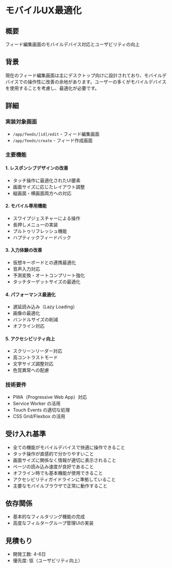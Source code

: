 # モバイルUX最適化

## 概要

フィード編集画面のモバイルデバイス対応とユーザビリティの向上

## 背景

現在のフィード編集画面は主にデスクトップ向けに設計されており、モバイルデバイスでの操作性に改善の余地があります。ユーザーの多くがモバイルデバイスを使用することを考慮し、最適化が必要です。

## 詳細

### 実装対象画面

- `/app/feeds/[id]/edit` - フィード編集画面
- `/app/feeds/create` - フィード作成画面

### 主要機能

#### 1. レスポンシブデザインの改善

- タッチ操作に最適化されたUI要素
- 画面サイズに応じたレイアウト調整
- 縦画面・横画面両方への対応

#### 2. モバイル専用機能

- スワイプジェスチャーによる操作
- 長押しメニューの実装
- プルトゥリフレッシュ機能
- ハプティックフィードバック

#### 3. 入力体験の改善

- 仮想キーボードとの連携最適化
- 音声入力対応
- 予測変換・オートコンプリート強化
- タッチターゲットサイズの最適化

#### 4. パフォーマンス最適化

- 遅延読み込み（Lazy Loading）
- 画像の最適化
- バンドルサイズの削減
- オフライン対応

#### 5. アクセシビリティ向上

- スクリーンリーダー対応
- 高コントラストモード
- 文字サイズ調整対応
- 色覚異常への配慮

### 技術要件

- PWA（Progressive Web App）対応
- Service Worker の活用
- Touch Events の適切な処理
- CSS Grid/Flexbox の活用

## 受け入れ基準

- 全ての機能がモバイルデバイスで快適に操作できること
- タッチ操作が直感的で分かりやすいこと
- 画面サイズに関係なく情報が適切に表示されること
- ページの読み込み速度が良好であること
- オフライン時でも基本機能が使用できること
- アクセシビリティガイドラインに準拠していること
- 主要なモバイルブラウザで正常に動作すること

## 依存関係

- 基本的なフィルタリング機能の完成
- 高度なフィルターグループ管理UIの実装

## 見積もり

- 開発工数: 4-6日
- 優先度: 低（ユーザビリティ向上）
